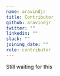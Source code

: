 ```yaml
---
name: aravindjr
title: Contributor
github: aravindjr
twitter: ""
linkedin: ""
slack: ""
joining_date: ""
role: contributor
---
```


Still waiting for this
